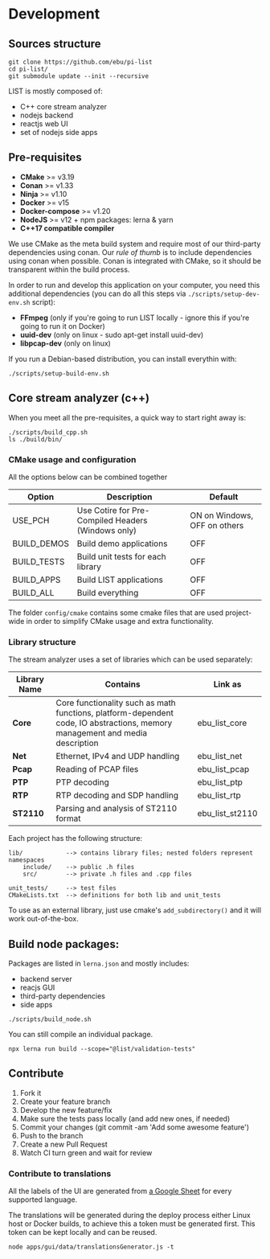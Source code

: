 # Development

## Sources structure

```
git clone https://github.com/ebu/pi-list
cd pi-list/
git submodule update --init --recursive
```

LIST is mostly composed of:

- C++ core stream analyzer
- nodejs backend
- reactjs web UI
- set of nodejs side apps

## Pre-requisites

- **CMake** >= v3.19
- **Conan** >= v1.33
- **Ninja** >= v1.10
- **Docker** >= v15
- **Docker-compose** >= v1.20
- **NodeJS** >= v12 + npm packages: lerna & yarn
- **C++17 compatible compiler**

We use CMake as the meta build system and require most of our third-party dependencies using conan.
Our *rule of thumb* is to include dependencies using conan when possible. Conan is integrated with CMake, so it should be transparent within the build process.

In order to run and develop this application on your computer, you need this additional dependencies (you can do all this steps via `./scripts/setup-dev-env.sh` script):
- **FFmpeg** (only if you're going to run LIST locally - ignore this if you're going to run it on Docker)
- **uuid-dev** (only on linux - sudo apt-get install uuid-dev)
- **libpcap-dev** (only on linux)

If you run a Debian-based distribution, you can install everythin with:

```
./scripts/setup-build-env.sh
```

## Core stream analyzer (c++)

When you meet all the pre-requisites, a quick way to start right away is:

```
./scripts/build_cpp.sh
ls ./build/bin/
```

### CMake usage and configuration

All the options below can be combined together

| Option      | Description                                        | Default                      |
| ----------- | -------------------------------------------------- | ---------------------------- |
| USE_PCH     | Use Cotire for Pre-Compiled Headers (Windows only) | ON on Windows, OFF on others |
| BUILD_DEMOS | Build demo applications                            | OFF                          |
| BUILD_TESTS | Build unit tests for each library                  | OFF                          |
| BUILD_APPS  | Build LIST applications                            | OFF                          |
| BUILD_ALL   | Build everything                                   | OFF                          |

The folder `config/cmake` contains some cmake files that are used project-wide in order to simplify
CMake usage and extra functionality.

### Library structure

The stream analyzer uses a set of libraries which can be used separately:

| Library Name | Contains                                                                                                                     | Link as         |
| ------------ | ---------------------------------------------------------------------------------------------------------------------------- | --------------- |
| **Core**     | Core functionality such as math functions, platform-dependent code, IO abstractions, memory management and media description | ebu_list_core   |
| **Net**      | Ethernet, IPv4 and UDP handling                                                                                              | ebu_list_net    |
| **Pcap**     | Reading of PCAP files                                                                                                        | ebu_list_pcap   |
| **PTP**      | PTP decoding                                                                                                                 | ebu_list_ptp    |
| **RTP**      | RTP decoding and SDP handling                                                                                                | ebu_list_rtp    |
| **ST2110**   | Parsing and analysis of ST2110 format                                                                                        | ebu_list_st2110 |

Each project has the following structure:

```
lib/            --> contains library files; nested folders represent namespaces
    include/    --> public .h files
    src/        --> private .h files and .cpp files

unit_tests/     --> test files
CMakeLists.txt  --> definitions for both lib and unit_tests
```

To use as an external library, just use cmake's `add_subdirectory()` and it will work out-of-the-box.

## Build node packages:

Packages are listed in `lerna.json` and mostly includes:

- backend server
- reacjs GUI
- third-party dependencies
- side apps

```
./scripts/build_node.sh
```

You can still compile an individual package.

```
npx lerna run build --scope="@list/validation-tests"
```

## Contribute

1. Fork it
2. Create your feature branch
3. Develop the new feature/fix
4. Make sure the tests pass locally (and add new ones, if needed)
5. Commit your changes (git commit -am 'Add some awesome feature')
6. Push to the branch
7. Create a new Pull Request
8. Watch CI turn green and wait for review

### Contribute to translations

All the labels of the UI are generated from [a Google Sheet](https://docs.google.com/spreadsheets/d/1yqL3CKmUu_M1AWCtHEzG5hp-8B1X-5_qxcgDn4AbFYo/edit) for every supported language.

The translations will be generated during the deploy process either Linux host
or Docker builds, to achieve this a token must be generated first.
This token can be kept locally and can be reused.

```
node apps/gui/data/translationsGenerator.js -t
```
